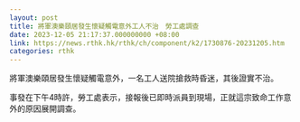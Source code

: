 ```yaml
---
layout: post
title: 將軍澳樂頤居發生懷疑觸電意外工人不治　勞工處調查
date: 2023-12-05 21:17:37.000000000 +08:00
link: https://news.rthk.hk/rthk/ch/component/k2/1730876-20231205.htm
categories: rthk
---
```


將軍澳樂頤居發生懷疑觸電意外，一名工人送院搶救時昏迷，其後證實不治。

事發在下午4時許，勞工處表示，接報後已即時派員到現場，正就這宗致命工作意外的原因展開調查。
